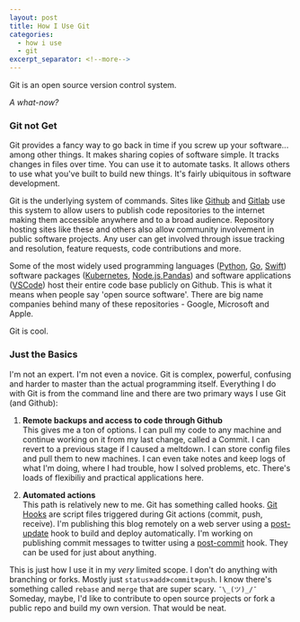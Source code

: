 ```yaml
---
layout: post
title: How I Use Git
categories:
  - how i use
  - git
excerpt_separator: <!--more-->
---
```

Git is an open source version control system.

*A what-now?*
<!--more-->
### Git not Get

Git provides a fancy way to go back in time if you screw up your software... among other things. It makes sharing copies of software simple. It tracks changes in files over time. You can use it to automate tasks. It allows others to use what you've built to build new things. It's fairly ubiquitous in software development. 

Git is the underlying system of commands. Sites like [Github](https://github.com) and [Gitlab](https://gitlab.com/) use this system to allow users to publish code repositories to the internet making them accessible anywhere and to a broad audience. Repository hosting sites like these and others also allow community involvement in public software projects. Any user can get involved through issue tracking and resolution, feature requests, code contributions and more. 

Some of the most widely used programming languages ([Python](https://github.com/python/cpython), [Go](https://github.com/golang/go), [Swift](https://github.com/apple/swift)) software packages ([Kubernetes](https://github.com/kubernetes/kubernetes), [Node.js](https://github.com/nodejs/node),[Pandas](https://github.com/pandas-dev/pandas)) and software applications ([VSCode](https://github.com/Microsoft/vscode)) host their entire code base publicly on Github. This is what it means when people say 'open source software'. There are big name companies behind many of these repositories - Google, Microsoft and Apple.

Git is cool.

### Just the Basics

I'm not an expert. I'm not even a novice. Git is complex, powerful, confusing and harder to master than the actual programming itself. Everything I do with Git is from the command line and there are two primary ways I use Git (and Github):
  1. **Remote backups and access to code through Github**  
    This gives me a ton of options. I can pull my code to any machine and continue working on it from my last change, called a Commit. I can revert to a previous stage if I caused a meltdown. I can store config files and pull them to new machines. I can even take notes and keep logs of what I'm doing, where I had trouble, how I solved problems, etc. There's loads of flexibiliy and practical applications here.
    
  2. **Automated actions**  
  This path is relatively new to me. Git has something called hooks. [Git Hooks](https://githooks.com/) are script files triggered during Git actions (commit, push, receive). I'm publishing this blog remotely on a web server using a [post-update](https://github.com/nivagator/server-files/blob/master/scripts/post-update-jekyll) hook to build and deploy automatically. I'm working on publishing commit messages to twitter using a [post-commit](https://github.com/nivagator/server-files/blob/master/scripts/post-commit-tweet) hook. They can be used for just about anything.

This is just how I use it in my *very* limited scope. I don't do anything with branching or forks. Mostly just `status`»`add`»`commit`»`push`. I know there's something called `rebase` and `merge` that are super scary. `¯\_(ツ)_/¯` Someday, maybe, I'd like to contribute to open source projects or fork a public repo and build my own version. That would be neat.
